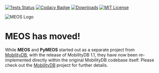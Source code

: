 [![Tests Status](https://github.com/adonmo/meos/workflows/Tests/badge.svg)](https://github.com/adonmo/meos/actions) [![Codacy Badge](https://app.codacy.com/project/badge/Grade/7e51e8a09bdd424f83af953585fd14b9)](https://www.codacy.com/gh/adonmo/meos?utm_source=github.com&amp;utm_medium=referral&amp;utm_content=adonmo/meos&amp;utm_campaign=Badge_Grade) [![Downloads](https://pepy.tech/badge/pymeos)](https://pepy.tech/project/pymeos) [![MIT License](https://img.shields.io/github/license/adonmo/meos.svg)](https://github.com/adonmo/meos/blob/master/LICENSE.txt)

![MEOS Logo](https://i.imgur.com/ppfYUeT.png)

# MEOS has moved!

While **MEOS** and **PyMEOS** started out as a separate project from [MobilityDB](https://github.com/MobilityDB/MobilityDB), with the release of MobilityDB 1.1, they have now been re-implemented directly within the original MobilityDB codebase itself. Please check out the [MobilityDB](https://github.com/MobilityDB/MobilityDB) project for further details.

